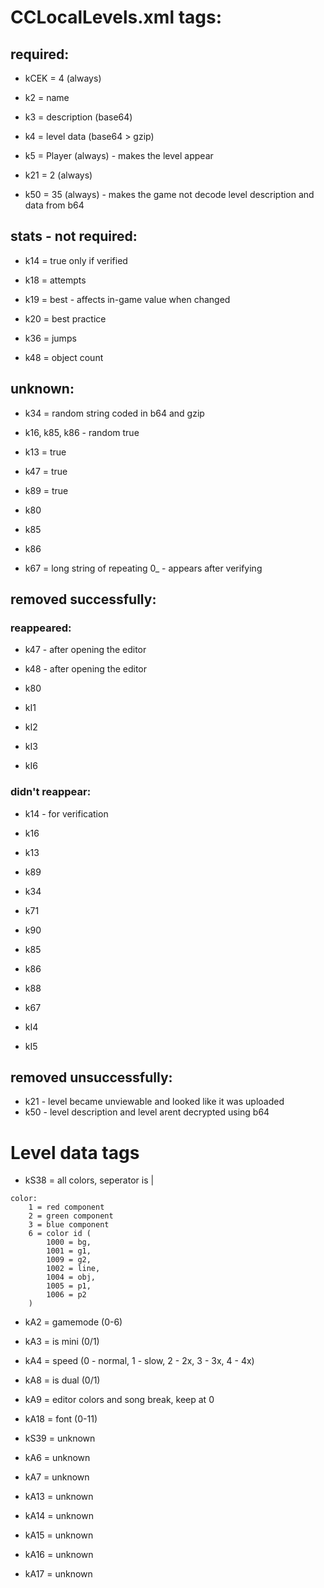 # CCLocalLevels.xml tags:

## required:
- kCEK = 4 (always)

- k2 = name
- k3 = description (base64)
- k4 = level data (base64 > gzip)

- k5 = Player (always) - makes the level appear

- k21 = 2 (always)

- k50 = 35 (always) - makes the game not decode level description and data from b64



## stats - not required:
- k14 = true only if verified

- k18 = attempts

- k19 = best - affects in-game value when changed

- k20 = best practice

- k36 = jumps

- k48 = object count

## unknown:
- k34 = random string coded in b64 and gzip

- k16, k85, k86 - random true

- k13 = true
- k47 = true
- k89 = true

- k80

- k85
- k86

- k67 = long string of repeating 0_ - appears after verifying



## removed successfully:

### reappeared:
- k47 - after opening the editor
- k48 - after opening the editor

- k80

- kI1
- kI2
- kI3
- kI6

### didn't reappear:
- k14 - for verification

- k16

- k13
- k89

- k34

- k71
- k90

- k85
- k86

- k88

- k67

- kI4
- kI5

## removed unsuccessfully:

- k21 - level became unviewable and looked like it was uploaded
- k50 - level description and level arent decrypted using b64



# Level data tags

- kS38 = all colors, seperator is |
```
color:
    1 = red component
    2 = green component
    3 = blue component
    6 = color id (
        1000 = bg,
        1001 = g1,
        1009 = g2,
        1002 = line,
        1004 = obj,
        1005 = p1,
        1006 = p2
    )
```
- kA2 = gamemode (0-6)
- kA3 = is mini (0/1)
- kA4 = speed (0 - normal, 1 - slow, 2 - 2x, 3 - 3x, 4 - 4x)
- kA8 = is dual (0/1)
- kA9 = editor colors and song break, keep at 0
- kA18 = font (0-11)  

- kS39 = unknown  

- kA6 = unknown
- kA7 = unknown  

- kA13 = unknown
- kA14 = unknown
- kA15 = unknown
- kA16 = unknown
- kA17 = unknown
